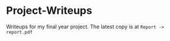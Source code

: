 Project-Writeups
================

Writeups for my final year project. The latest copy is at `Report -> report.pdf`
